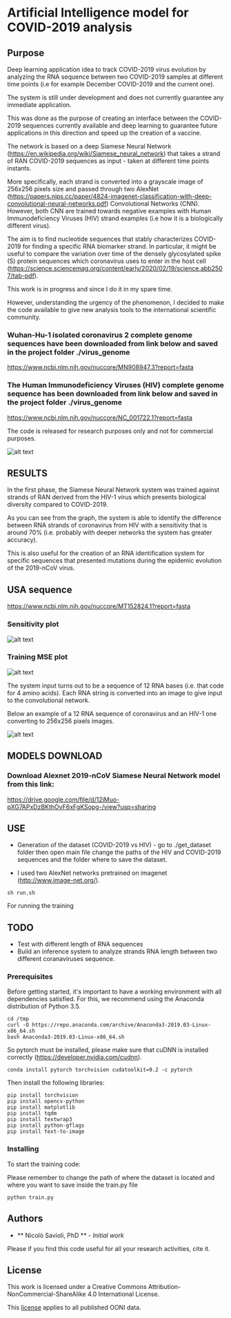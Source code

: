 # Artificial Intelligence model for COVID-2019 analysis 

## Purpose 

Deep learning application idea to track COVID-2019 virus evolution by analyzing the RNA sequence between two COVID-2019 samples at different time points (i.e for example December COVID-2019  and the current one). 

The system is still under development and does not currently guarantee any immediate application. 

This was done as the purpose of creating an interface between the COVID-2019 sequences currently available and deep learning to guarantee future applications in this direction and speed up the creation of a vaccine.

The network is based on a deep Siamese Neural Network (https://en.wikipedia.org/wiki/Siamese_neural_network) that takes a strand of RAN COVID-2019 sequences as input - taken at different time points instants.

More specifically, each strand is converted into a grayscale image of 256x256 pixels size and passed through two AlexNet (https://papers.nips.cc/paper/4824-imagenet-classification-with-deep-convolutional-neural-networks.pdf) Convolutional Networks (CNN). However, both CNN are trained towards negative examples with Human Immunodeficiency Viruses (HIV) strand examples (i.e how it is a biologically different virus).

The aim is to find nucleotide sequences that stably characterizes COVID-2019 for finding a specific RNA biomarker strand.
In particular, it might be useful to compare the variation over time of the densely glycosylated spike (S) protein sequences which coronavirus uses to enter in the host cell (https://science.sciencemag.org/content/early/2020/02/19/science.abb2507/tab-pdf).

This work is in progress and since I do it in my spare time.

However, understanding the urgency of the phenomenon, I decided to make the code available to give new analysis tools to the international scientific community. 


### Wuhan-Hu-1 isolated coronavirus 2 complete genome sequences have been downloaded from link below and saved in the project folder ./virus_genome

https://www.ncbi.nlm.nih.gov/nuccore/MN908947.3?report=fasta

### The Human Immunodeficiency Viruses (HIV) complete genome sequence has been downloaded from link below and saved in the project folder ./virus_genome

https://www.ncbi.nlm.nih.gov/nuccore/NC_001722.1?report=fasta


The code is released for research purposes only and not for commercial purposes.

![alt text](img/img.jpg)


## RESULTS

In the first phase, the Siamese Neural Network system was trained against strands of RAN derived from the HIV-1 virus which presents biological diversity compared to COVID-2019.

As you can see from the graph, the system is able to identify the difference between RNA strands of coronavirus from HIV with a sensitivity that is around 70% (i.e. probably with deeper networks the system has greater accuracy). 

This is also useful for the creation of an RNA identification system for specific sequences that presented mutations during the epidemic evolution of the 2019-nCoV virus.


## USA sequence 


https://www.ncbi.nlm.nih.gov/nuccore/MT152824.1?report=fasta


### Sensitivity plot 

![alt text](img/valid.jpg)

### Training MSE plot

![alt text](img/train.jpg)


The system input turns out to be a sequence of 12 RNA bases (i.e. that code for 4 amino acids). Each RNA string is converted into an image to give input to the convolutional network. 

Below an example of a 12 RNA sequence of coronavirus and an HIV-1 one converting to 256x256 pixels images.


![alt text](img/RNA.jpg)

## MODELS DOWNLOAD

### Download Alexnet 2019-nCoV Siamese Neural Network model from this link:

https://drive.google.com/file/d/12iMuo-pXG7APxDzBKthOvF6xFgKSopg-/view?usp=sharing


## USE

* Generation of the dataset (COVID-2019 vs HIV) - go to ./get_dataset folder then open main file change the paths of the HIV and COVID-2019 sequences and the folder where to save the dataset.

* I used two AlexNet networks pretrained on imagenet (http://www.image-net.org/).   

```
sh run.sh
```

For running the training

## TODO

* Test with different length of RNA sequences
* Build an inference system to analyze strands RNA length between two different coranaviruses sequence.


### Prerequisites

Before getting started, it's important to have a working environment with all dependencies satisfied. For this, we recommend using the Anaconda distribution of Python 3.5.

```
cd /tmp
curl -O https://repo.anaconda.com/archive/Anaconda3-2019.03-Linux-x86_64.sh
bash Anaconda3-2019.03-Linux-x86_64.sh
```

So pytorch must be installed, please make sure that cuDNN is installed correctly (https://developer.nvidia.com/cudnn).

```
conda install pytorch torchvision cudatoolkit=9.2 -c pytorch
```

Then install the following libraries:

```
pip install torchvision
pip install opencv-python
pip install matplotlib
pip install tqdm
pip install textwrap3
pip install python-gflags
pip install text-to-image
```

### Installing

To start the training code: 

Please remember to change the path of where the dataset is located and where you want to save inside the train.py file


```
python train.py
```

## Authors

* ** Nicolò Savioli, PhD ** - *Initial work* 

Please if you find this code useful for all your research activities, cite it.


## License

This work is licensed under a Creative Commons Attribution-NonCommercial-ShareAlike 4.0 International License.

This [license](./LICENSE.md) applies to all published OONI data.
